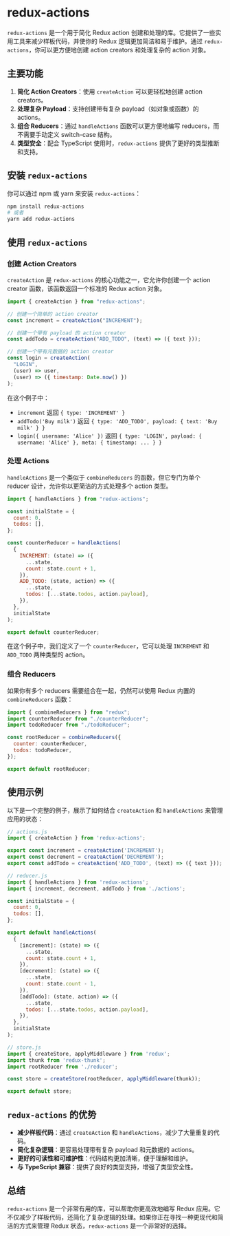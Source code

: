 # redux-actions

`redux-actions` 是一个用于简化 Redux action 创建和处理的库。它提供了一些实用工具来减少样板代码，并使你的 Redux 逻辑更加简洁和易于维护。通过 `redux-actions`，你可以更方便地创建 action creators 和处理复杂的 action 对象。

## 主要功能

1. **简化 Action Creators**：使用 `createAction` 可以更轻松地创建 action creators。
2. **处理复杂 Payload**：支持创建带有复杂 payload（如对象或函数）的 actions。
3. **组合 Reducers**：通过 `handleActions` 函数可以更方便地编写 reducers，而不需要手动定义 switch-case 结构。
4. **类型安全**：配合 TypeScript 使用时，`redux-actions` 提供了更好的类型推断和支持。

## 安装 `redux-actions`

你可以通过 npm 或 yarn 来安装 `redux-actions`：

```bash
npm install redux-actions
# 或者
yarn add redux-actions
```

## 使用 `redux-actions`

### 创建 Action Creators

`createAction` 是 `redux-actions` 的核心功能之一，它允许你创建一个 action creator 函数，该函数返回一个标准的 Redux action 对象。

```javascript
import { createAction } from "redux-actions";

// 创建一个简单的 action creator
const increment = createAction("INCREMENT");

// 创建一个带有 payload 的 action creator
const addTodo = createAction("ADD_TODO", (text) => ({ text }));

// 创建一个带有元数据的 action creator
const login = createAction(
  "LOGIN",
  (user) => user,
  (user) => ({ timestamp: Date.now() })
);
```

在这个例子中：

- `increment` 返回 `{ type: 'INCREMENT' }`
- `addTodo('Buy milk')` 返回 `{ type: 'ADD_TODO', payload: { text: 'Buy milk' } }`
- `login({ username: 'Alice' })` 返回 `{ type: 'LOGIN', payload: { username: 'Alice' }, meta: { timestamp: ... } }`

### 处理 Actions

`handleActions` 是一个类似于 `combineReducers` 的函数，但它专门为单个 reducer 设计，允许你以更简洁的方式处理多个 action 类型。

```javascript
import { handleActions } from "redux-actions";

const initialState = {
  count: 0,
  todos: [],
};

const counterReducer = handleActions(
  {
    INCREMENT: (state) => ({
      ...state,
      count: state.count + 1,
    }),
    ADD_TODO: (state, action) => ({
      ...state,
      todos: [...state.todos, action.payload],
    }),
  },
  initialState
);

export default counterReducer;
```

在这个例子中，我们定义了一个 `counterReducer`，它可以处理 `INCREMENT` 和 `ADD_TODO` 两种类型的 action。

### 组合 Reducers

如果你有多个 reducers 需要组合在一起，仍然可以使用 Redux 内置的 `combineReducers` 函数：

```javascript
import { combineReducers } from "redux";
import counterReducer from "./counterReducer";
import todoReducer from "./todoReducer";

const rootReducer = combineReducers({
  counter: counterReducer,
  todos: todoReducer,
});

export default rootReducer;
```

## 使用示例

以下是一个完整的例子，展示了如何结合 `createAction` 和 `handleActions` 来管理应用的状态：

```javascript
// actions.js
import { createAction } from 'redux-actions';

export const increment = createAction('INCREMENT');
export const decrement = createAction('DECREMENT');
export const addTodo = createAction('ADD_TODO', (text) => ({ text }));

// reducer.js
import { handleActions } from 'redux-actions';
import { increment, decrement, addTodo } from './actions';

const initialState = {
  count: 0,
  todos: [],
};

export default handleActions(
  {
    [increment]: (state) => ({
      ...state,
      count: state.count + 1,
    }),
    [decrement]: (state) => ({
      ...state,
      count: state.count - 1,
    }),
    [addTodo]: (state, action) => ({
      ...state,
      todos: [...state.todos, action.payload],
    }),
  },
  initialState
);

// store.js
import { createStore, applyMiddleware } from 'redux';
import thunk from 'redux-thunk';
import rootReducer from './reducer';

const store = createStore(rootReducer, applyMiddleware(thunk));

export default store;
```

## `redux-actions` 的优势

- **减少样板代码**：通过 `createAction` 和 `handleActions`，减少了大量重复的代码。
- **简化复杂逻辑**：更容易处理带有复杂 payload 和元数据的 actions。
- **更好的可读性和可维护性**：代码结构更加清晰，便于理解和维护。
- **与 TypeScript 兼容**：提供了良好的类型支持，增强了类型安全性。

## 总结

`redux-actions` 是一个非常有用的库，可以帮助你更高效地编写 Redux 应用。它不仅减少了样板代码，还简化了复杂逻辑的处理。如果你正在寻找一种更现代和简洁的方式来管理 Redux 状态，`redux-actions` 是一个非常好的选择。
